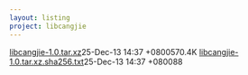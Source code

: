 ```yaml
---
layout: listing
project: libcangjie
---
```


<tr><td><a href="libcangjie-1.0.tar.xz">libcangjie-1.0.tar.xz</a></td><td>25-Dec-13 14:37 +0800</td><td>570.4K</td></tr>
<tr><td><a href="libcangjie-1.0.tar.xz.sha256.txt">libcangjie-1.0.tar.xz.sha256.txt</a></td><td>25-Dec-13 14:37 +0800</td><td>88</td></tr>
